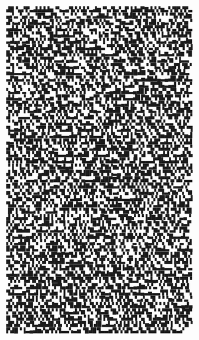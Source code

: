 ▟█▝▄▞▛▃▟▟▟▟▅▝▚▃▄▜▞▞▟▞▃▟▆▝▚▞▙▞▃▛▐▟▅▛▇▟▞▞▆▃▚▜▛▞▛▃▄▞▃▝▄▞▃▝█▜▄▟▜▃▝▃▝▝▃▝▚▞▃▟▇▟▃▜▝▝█▟█▞▞▜▃▜▝▝▝▝▜▞▛▟▆▟▚▃▞▟▐▟▇▃▅▃▜▝▞▃▆▜▚▟▊▜▙▜▞▞▆▃▝▜▅▃▆▝█▝▊▟▊▞▄▃▜▞▄▞▅▝▄▟▟▃▚▜▛▝▞▝▆▛▐▟▃▞▞▃▜▝▝▃▄▝▝▃▚▝▜▞▆▃▞▝▟▜▛▞▛▛▐▞▃▜▟▜▃▟▊▜▝▟▄▝▝▜▃▝█▟▄▟▟▃▛▜▚▃▝▝▐▞▆▝▜▜▃▝▆▝█▝▇▝█▝▐▃▙▜▜▟▟▜▃▟▄▞▃▟▜▞▞▞▝▛▇▃▟▜▄▟▅▜▞▃▆▝▐▝▐▜▞▝▉▟▆▜▙▝▃▝▟▃▞▃▅▞▄▟▆▝▆▟▆▛▇▟▚▜▄▟▊▝▊▟▆▛▐▟▟▃▄▟▆▃▝▜▚▜▙▜▞▜▚▞▞▃▚▞▝▝▊▟▞▜▝▟█▞▝▃▆▜▙▜▟▞▚▝█▜▅▞▛▞▞▜▟▟▟▝▄▃▃▟▛▝▚▜▙▜▙▝▆▛▐▃▆▃▞▟▆▝█▟▝▝▉▟▇▝▊▞▜▜▛▃▃▞▄▟▃▝▝▃▛▟▛▞▛▝▅▟▅▝▇▛▇▞▝▟▊▃▅▞▆▝▐▃▃▃▜▝▃▝█▟▟▝▞▟▟▝▇▟▄▃▄▞▃▝▇▟▄▜▞▝▛▜▙▝▝▝▜▃▝▝▜▃▜▝▄▟▜▝█▞▅▟▃▃▅▃▞▝▟▟▝▝▇▟▉▟▟▃▃▝▅▟▚▝▇▜▝▞▆▜▅▟█▟▇▝▇▞▝▞▜▜▙▜▟▃▃▛▇▃▞▃▜▝▄▞▚▃▞▞▃▜▜▝▜▞▃▜▚▝▊▝▊▟▃▝▛▝▄▃▅▟▇▟▄▃▄▟▉▟▛▟▃▝▐▞▄▝▝▝▉▞▆▜▄▝▉▜▙▃▝▝▅▜▅▝▛▟▆▞▚▝▐▃▟▞▚▟▃▝▛▜▙▃▄▟▝▝▚▞▚▃▙▞▃▝▄▞▅▜▙▝▜▝▝▞▟▞▚▜▝▝▚▃▛▃▄▟▉▟▅▃▄▟▊▛▐▜▚▞▚▞▜▃▛▟▃▟▟▃▄▝▃▞▃▟▊▃▅▝▉▜▛▝▝▝▉▃▅▜▚▝█▜▟▟▜▃▃▟▊▛▇▞▜▜▙▜▛▝▜▝▝▜▟▜▅▜▚▞▟▃▜▞▆▝█▃▟▜▅▟▐▞▆▝▜▃▚▝▟▃▄▟▐▞▝▜▜▟▆▟▜▞▟▛▇▝▅▜▚▞▄▛▐▜▃▟▆▝▃▟▛▟▜▞▟▝▅▝▝▟▄▃▝▟▇▟▉▝█▟▛▃▙▝▅▃▜▝▇▜▝▟▇▜▙▟▝▝▃▃▃▜▅▃▜▞▆▝▞▞▙▃▟▝▚▟▆▝▄▝▄▛▐▜▟▝▉▝▅▞▄▟▞▝▞▝▇▜▛▝▟▞▝▝▅▜▝▃▚▝▚▃▚▞▟▟▟▃▞▃▜▃▆▃▝▞▟▟█▜▜▃▛▞▚▟▚▜▙▞▛▞▃▃▝▟▐▞▜▃▅▟▚▜▃▝▛▛▐▜▞▜▃▟▊▝▇▟▄▟▜▞▞▛▐▝▃▟▟▞▚▃▙▝▞▜▞▜▃▜▙▝▛▝▜▝▆▛▐▜▄▟▛▃▛▞▃▟▅▃▃▟▅▜▃▞▟▃▃▛▐▞▙▃▚▟▐▝▇▞▙▝▃▜▅▟▉▞▛▞▅▟▄▃▜▜▛▟▉▜▜▝█▝▊▟▐▜▟▟▝▃▙▜▜▟▇▝▉▞▆▞▄▟▊▞▄▝▟▟▛▃▟▃▚▝▞▟▟▟▜▝▆▝▆▟▛▟▃▞▚▃▝▞▟▞▄▝▄▞▃▟█▜▚▟▇▞▆▟█▃▞▞▝▜▞▜▟▟▞▟▛▝▅▝▜▃▙▝▃▜▝▟▊▝▞▛▇▃▃▟▉▃▆▟▊▝▟▃▃▟▝▝▇▟▉▝▄▝▟▝▜▞▄▟▟▝▄▃▟▞▙▜▚▜▜▝▇▟▆▜▙▞▜▟▃▟▃▟▝▝▇▃▟▛▐▞▆▟▆▞▛▝▃▛▐▃▃▃▛▜▙▃▙▟▞▟▊▝▐▝▐▃▜▝▆▞▞▝▇▞▆▟▄▟▝▝▝▟▛▞▃▛▇▞▆▞▙▜▜▟▞▟▛▃▟▝▜▟▞▞▄▟▞▟▟▝▊▞▙▜▞▝▄▟▉▜▚▝▛▜▛▞▜▟█▛▇▞▛▜▚▃▄▝▟▞▚▛▇▟▊▜▟▝▛▜▞▝▃▜▞▞▛▃▝▝▃▃▄▜▃▞▄▟▊▃▛▝▅▞▄▃▃▟▉▟█▛▇▜▟▜▛▟▛▟▅▝▃▝▛▜▚▞▟▞▃▃▆▝▉▞▞▜▞▝▄▜▝▃▅▞▚▝▊▞▟▟▇▟▚▝▜▟▇▃▞▟▜▟▞▞▞▞▜▟▜▞▜▞▃▃▞▞▅▝▄▞▄▜▞▃▞▟▇▜▟▝█▝▞▟▞▝▊▟▛▝▆▝▊▃▞▝▄▝▟▜▟▟▄▞▞▜▃▞▆▞▚▝▆▝▚▟▆▝▅▞▛▜▟▞▃▝▚▝▛▃▙▟▝▝▟▝▝▝▆▃▆▟▃▃▄▟▟▞▚▝▞▟▉▜▟▝▐▝▄▟▜▟▞▃▛▃▝▟▉▝▞▞▅▝▟▟▊▟▇▞▙▟▉▞▚▞▟▟▆▝▛▞▙▛▐▝▞▃▙▞▜▝▊▟▉▟▐▛▐▝▇▟▃▞▛▝▃▃▙▝▜▜▝▜▝▝▉▝▇▝▇▞▆▜▛▜▅▜▟▞▛▝▄▜▛▃▜▝▜▟▝▟▊▟▝▟▄▟▞▝▆▟▐▟▐▝▃▜▝▝▃▟▝▝▐▃▄▛▇▃▃▝█▜▅▞▝▝▐▟▇▟▊▞▙▜▝▃▄▝▛▞▄▞▞▃▟▝▃▟█▟▝▝▜▝▄▟▐▞▞▝█▟▐▝▊▃▄▝▃▛▇▞▛▝▇▝▇▝▇▝▛▟▚▃▛▞▟▜▅▟▅▝▚▟▃▞▃▟▃▞▝▟▚▝▟▝▇▃▟▜▞▞▞▝▟▝▞▞▝▝▊▝▆▞▜▞▃▛▐▜▙▟▚▃▆▃▄▟▚▜▝▞▚▜▝▟▝▞▛▞▞▟▆▟▛▜▅▟▜▝▜▟█▞▟▞▚▃▚▜▚▝▇▃▃▟▃▞▞▃▟▟▜▝▚▝▝▃▆▟▚▝▜▝█▟▄▞▄▞▃▝▄▟▊▝▟▝▝▃▚▝▄▃▛▞▚▝█▞▝▃▝▟▉▟▜▟▉▟▜▃▝▃▜▟▉▜▚▝▝▟▟▜▞▞▄▟▜▞▟▞▝▞▃▝▇▝▅▜▚▜▅▟▃▝▝▟▄▟▄▃▙▝▆▝█▞▄▟█▞▟▛▇▛▇▜▟▝▛▃▞▝▊▃▞▝▉▃▞▝▃▝▝▟▉▞▞▜▛▛▐▟▉▝▊▞▆▝▅▞▟▃▜▝▞▟▚▟█▟▊▃▆▃▅▜▄▃▜▝▛▝▟▞▟▃▝▛▐▞▜▞▚▝▄▝▟▟▐▟▜▟▐▞▛▃▝▛▐▞▞▟▆▃▝▟▐▃▆▜▛▜▛▝▉▞▛▜▝▝█▟▐▟▆▞▙▜▝▞▙▃▙▃▃▝▅▃▛▃▄▟▄▞▟▟▉▟▚▟▚▝▚▃▝▟▇▞▄▜▃▞▟▛▇▟▆▛▇▃▝▟▚▟▄▜▜▝▟▜▄▟▟▝▚▃▆▝▛▞▞▜▟▜▛▟▄▜▜▟█▜▞▝▛▜▙▜▛▝▐▝█▝▊▝▚▝▇▃▛▝▅▟▄▞▞▟▇▝▉▜▜▝▝▃▆▃▝▃▆▟▉▟▞▝▛▜▄▟▊▜▞▃▚▟▛▃▞▟▆▝▉▟▜▃▄▟▆▞▞▃▝▞▝▜▟▃▛▟▜▟▃▃▆▜▃▟▐▃▛▟▅▝▐▝▉▟▐▟▞▜▝▞▅▃▞▜▜▟▄▞▅▟▄▃▅▃▃▜▜▝▛▟▄▝▚▃▞▝▉▝▟▟▐▝▛▃▞▝▐▝▇▟▆▝▜▞▞▝▝▛▇▜▝▟▚▜▄▝▃▞▄▝▊▝▝▝▅▞▟▞▃▝▟▞▟▜▜▟▊▃▚▞▙▟▇▟▜▝▉▟▉▟▃▜▞▟▞▟▞▝▞▟▛▟▆▟▟▝█▞▝▝▟▝▇▃▄▟▄▞▚▞▄▞▙▞▙▝▇▟▞▝▐▜▄▃▟▞▆▝▚▝█▃▆▝█▞▝▟▚▜▟▟▜▃▝▝▞▜▜▝▉▟▜▛▇▝▜▟▞▟▉▞▞▞▙▜▃▞▜▟▆▃▆▝▐▃▝▟▐▜▅▃▝▟▟▟▜▝▄▝▊▟▅▟▊▛▐▟▜▜▄▟▛▟▞▝▆▜▃▟▇▟▉▞▙▝▞▟▅▜▜▝▊▟▉▃▟▃▞▟▐▟▝▟▐▝▅▟▛▞▆▛▐▝▚▝▇▝▛▟█▝▐▃▄▟▆▞▅▜▚▜▃▃▚▃▅▝█▟▉▜▃▃▅▜▞▞▟▜▃▞▙▞▙▟▝▟▟▞▅▃▞

